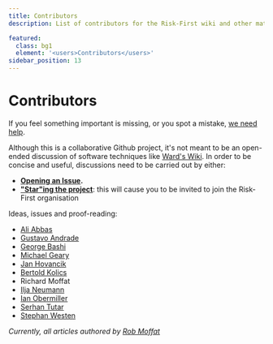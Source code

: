 ```yaml
---
title: Contributors
description: List of contributors for the Risk-First wiki and other materials.

featured: 
  class: bg1
  element: '<users>Contributors</users>'
sidebar_position: 13
---
```


# Contributors

If you feel something important is missing, or you spot a mistake, [we need help](https://github.com/risk-first/website/blob/master/CONTRIBUTING.md).

Although this is a collaborative Github project, it's not meant to be an open-ended discussion of software techniques like [Ward's Wiki](https://wiki.c2.com).  In order to be concise and useful, discussions need to be carried out by either:

 - **[Opening an Issue](https://github.com/risk-first/website/issues).**
 - **["Star"ing the project](https://github.com/risk-first/website/stargazers)**: this will cause you to be invited to join the Risk-First organisation

Ideas, issues and proof-reading:

- [Ali Abbas](https://github.com/realabbas)
- [Gustavo Andrade](https://github.com/gandrade)
- [George Bashi](https://github.com/georgebashi)
- [Michael Geary](https://github.com/geary)
- [Jan Hovancik](https://github.com/hovancik)
- [Bertold Kolics](https://github.com/bertold)
- Richard Moffat
- [Ilja Neumann](https://github.com/IljaN)
- [Ian Obermiller](https://github.com/ianobermiller)
- [Serhan Tutar](https://github.com/randomnoise)
- [Stephan Westen](https://github.com/stephanwesten)


_Currently, all articles authored by [Rob Moffat](https://github.com/robmoffat)_
